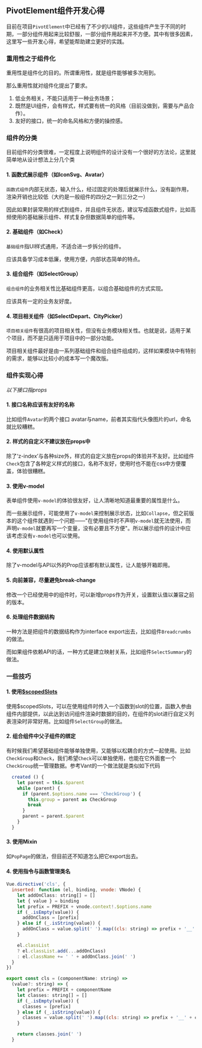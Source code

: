 ## PivotElement组件开发心得

目前在项目`PivotElement`中已经有了不少的UI组件，这些组件产生于不同的时期，一部分组件用起来比较舒服，一部分组件用起来并不方便。其中有很多因素，这里写一些开发心得，希望能帮助建立更好的实践。



### 重用性之于组件化

重用性是组件化的目的。所谓重用性，就是组件能够被多次用到。

那么重用性就对组件化提出了要求。

1. 低业务相关，不能只适用于一种业务场景；
2. 既然是UI组件，会有样式，样式要有统一的风格（目前没做到，需要与产品合作）。
3. 友好的接口，统一的命名风格和方便的操控感。



### 组件的分类

目前组件的分类很难，一定程度上说明组件的设计没有一个很好的方法论，这里就简单地从设计想法上分几个类

#### 1. 函数式展示组件（如IconSvg、Avatar）

`函数式组件`内部无状态，输入什么，经过固定的处理后就展示什么，没有副作用，渲染开销也比较低（大约是一般组件的四分之一到三分之一）

因此如果封装常用的样式到组件，并且组件无状态，建议写成函数式组件，比如高频使用的基础展示组件、样式复杂但数据简单的组件等。

#### 2. 基础组件（如Check）

`基础组件`指UI样式通用，不适合进一步拆分的组件。

应该具备学习成本低廉，使用方便，内部状态简单的特点。

#### 3. 组合组件（如SelectGroup）

`组合组件`的业务相关性比基础组件更高，以组合基础组件的方式实现。

应该具有一定的业务友好度。

#### 4. 项目相关组件（如SelectDepart、CityPicker）

`项目相关组件`有很高的项目相关性，但没有业务模块相关性。也就是说，适用于某个项目，而不是只适用于项目中的一部分功能。

项目相关组件最好是由一系列基础组件和组合组件组成的，这样如果模块中有特别的需求，能够以比较小的成本写一个魔改版。



### 组件实现心得

*以下接口指props*

#### 1. 接口名称应该有友好的名称

比如组件`Avatar`的两个接口 avatar与name，前者其实指代头像图片的url，命名就比较糟糕。



#### 2. 样式的自定义不建议放在props中

除了‘z-index’与各种size外，样式的自定义放在props的体验并不友好。比如组件`Check`包含了各种定义样式的接口，名称不友好，使用时也不能在css中方便覆盖，体验很糟糕。



#### 3. 使用v-model

表单组件使用`v-model`的体验很友好，让人清晰地知道最重要的属性是什么。

而一些展示组件，可能使用了`v-model`来控制展示状态，比如`Collapse`，但之前版本的这个组件就遇到一个问题——"在使用组件时不声明`v-model`就无法使用，而声明`v-model`就要再写一个变量，没有必要且不方便"。所以展示组件的设计中应该考虑没有`v-model`也可以使用。



#### 4. 使用默认属性

除了v-model与API以外的Prop应该都有默认属性，让人能够开箱即用。



#### 5. 向前兼容，尽量避免break-change

修改一个已经使用中的组件时，可以新增props作为开关，设置默认值以兼容之前的版本。



#### 6. 处理组件数据结构

一种方法是把组件的数据结构作为interface export出去，比如组件`Breadcrumbs`的做法。

而如果组件依赖API的话，一种方式是建立映射关系，比如组件`SelectSummary`的做法。



### 一些技巧

#### 1. 使用[$scopedSlots](https://cn.vuejs.org/v2/guide/render-function.html#%E6%8F%92%E6%A7%BD)

使用$scopedSlots，可以在使用组件时传入一个函数到slot的位置，函数入参由组件内部提供，以此达到访问组件渲染时数据的目的，在组件的slot进行自定义列表渲染时非常好用。比如组件`SelectGroup`的做法。



#### 2. 组合组件中父子组件的绑定

有时候我们希望基础组件能够单独使用，又能够以松耦合的方式一起使用。比如`CheckGroup`和`Check`，我们希望`Check`可以单独使用，也能在它外面套一个`CheckGroup`统一管理数据。参考Vant的一个做法就是类似如下代码

```jsx
  created () {
    let parent = this.$parent
    while (parent) {
      if (parent.$options.name === 'CheckGroup') {
        this.group = parent as CheckGroup
        break
      }
      parent = parent.$parent
    }
  }
```



#### 3. 使用Mixin

如`PopPage`的做法，但目前还不知道怎么把它export出去。



#### 4. 使用指令与函数管理类名

```jsx
Vue.directive('cls', {
  inserted: function (el, binding, vnode: VNode) {
    let addOnClass: string[] = []
    let { value } = binding
    let prefix = PREFIX + vnode.context!.$options.name
    if (_.isEmpty(value)) {
      addOnClass = [prefix]
    } else if (_.isString(value)) {
      addOnClass = value.split(' ').map((cls: string) => prefix + '__' + cls)
    }

    el.classList
    ? el.classList.add(...addOnClass)
    : el.className += ' ' + addOnClass.join(' ')
  }
})

export const cls = (componentName: string) =>
  (value?: string) => {
    let prefix = PREFIX + componentName
    let classes: string[] = []
    if (_.isEmpty(value)) {
      classes = [prefix]
    } else if (_.isString(value)) {
      classes = value.split(' ').map((cls: string) => prefix + '__' + cls)
    }

    return classes.join(' ')
  }

```

